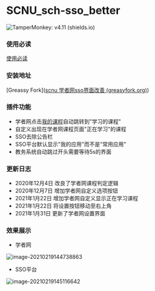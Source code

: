# SCNU_sch-sso_better

![TamperMonkey: v4.11 (shields.io)](https://img.shields.io/badge/TamperMonkey-v4.11-brightgreen.svg) 

### 使用必读

[使用必读](https://github.com/wulnm/SCNU_sch-sso_better/blob/master/help.md)

### 安装地址

[Greassy Fork]([scnu 学者网sso界面改善 (greasyfork.org)](https://greasyfork.org/zh-CN/scripts/421976-scnu-学者网sso界面改善))

### 插件功能

- 学者网点击[我的课程](https://www.scholat.com/myCourses.html)自动跳转到"学习的课程"
- 自定义出现在学者网课程页面"正在学习"的课程
- SSO去除公告栏
- SSO平台默认显示"我的应用"而不是"常用应用"
- 教务系统自动跳过开头需要等待5s的界面

### 更新日志

- 2020年12月4日 改良了学者网课程判定逻辑
- 2020年12月7日 增加学者网自定义选项按钮
- 2021年1月22日 增加学者网自定义显示正在学习课程
- 2021年1月22日 将设置按钮移动至右上角
- 2021年1月31日 更新了学者网设置界面

### 效果展示

- 学者网

![image-20210219144738863](https://i.loli.net/2021/02/19/c6zjC8YEZDXKU9G.png)

- SSO平台

![image-20210219145116642](https://i.loli.net/2021/02/19/X1dOnHoUJWIe4hK.png)